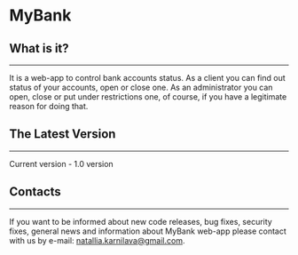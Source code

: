 # MyBank 
## What is it?
  -----------
  It is a web-app to control bank accounts status. 
  As a client you can find out status of your accounts,
  open or close one.
 As an administrator you can open, close or put under restrictions one, of course, if you have a legitimate reason for doing that.
 ## The Latest Version
  ------------------
  Current version - 1.0 version
 ## Contacts
  --------
  If you want to be informed about new code releases, bug fixes, security fixes, 
  general news and information about MyBank web-app
  please contact with us by e-mail: natallia.karnilava@gmail.com.
